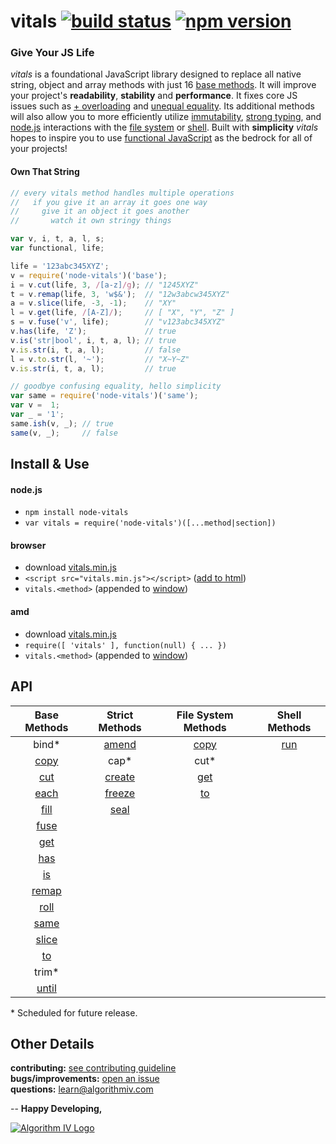 # vitals [![build status](https://travis-ci.org/imaginate/vitals.svg?branch=v4.0.0)](https://travis-ci.org/imaginate/vitals) [![npm version](https://img.shields.io/badge/npm-4.0.0-brightgreen.svg?style=flat)](https://www.npmjs.com/package/node-vitals)
### Give Your JS Life
_vitals_ is a foundational JavaScript library designed to replace all native string, object and array methods with just 16 [base methods](#api). It will improve your project's **readability**, **stability** and **performance**. It fixes core JS issues such as [+ overloading](http://www.crockford.com/javascript/javascript.html) and [unequal equality](http://whydoesitsuck.com/why-does-javascript-suck/). Its additional methods will also allow you to more efficiently utilize [immutability](https://en.wikipedia.org/wiki/Immutable_object), [strong typing](https://en.wikipedia.org/wiki/Strong_and_weak_typing), and [node.js](https://nodejs.org) interactions with the [file system](https://en.wikipedia.org/wiki/File_system) or [shell](https://en.wikipedia.org/wiki/Command-line_interface#Command-line_interpreter). Built with **simplicity** _vitals_ hopes to inspire you to use [functional JavaScript](https://medium.com/javascript-scene/the-two-pillars-of-javascript-pt-2-functional-programming-a63aa53a41a4) as the bedrock for all of your projects!

#### Own That String
```javascript
// every vitals method handles multiple operations
//   if you give it an array it goes one way
//     give it an object it goes another
//       watch it own stringy things

var v, i, t, a, l, s;
var functional, life;

life = '123abc345XYZ';
v = require('node-vitals')('base');
i = v.cut(life, 3, /[a-z]/g); // "1245XYZ"
t = v.remap(life, 3, 'w$&');  // "12w3abcw345XYZ"
a = v.slice(life, -3, -1);    // "XY"
l = v.get(life, /[A-Z]/);     // [ "X", "Y", "Z" ]
s = v.fuse('v', life);        // "v123abc345XYZ"
v.has(life, 'Z');             // true
v.is('str|bool', i, t, a, l); // true
v.is.str(i, t, a, l);         // false
l = v.to.str(l, '~');         // "X~Y~Z"
v.is.str(i, t, a, l);         // true

// goodbye confusing equality, hello simplicity
var same = require('node-vitals')('same');
var v =  1;
var _ = '1';
same.ish(v, _); // true
same(v, _);     // false
```


## Install & Use
#### node.js
- ``` npm install node-vitals ```
- ``` var vitals = require('node-vitals')([...method|section]) ```

#### browser
- download [vitals.min.js](https://github.com/imaginate/vitals/blob/master/src/browser/vitals.min.js)
- ``` <script src="vitals.min.js"></script> ``` ([add to html](http://javascript.info/tutorial/adding-script-html#external-scripts))
- ``` vitals.<method> ``` (appended to [window](https://developer.mozilla.org/en-US/docs/Web/API/Window))

#### amd
- download [vitals.min.js](https://github.com/imaginate/vitals/blob/master/src/browser/vitals.min.js)
- ``` require([ 'vitals' ], function(null) { ... }) ```
- ``` vitals.<method> ``` (appended to [window](https://developer.mozilla.org/en-US/docs/Web/API/Window))


## API
| Base Methods                                                   | Strict Methods                                                   | File System Methods                                          | Shell Methods                                              |
| :------------------------------------------------------------: | :--------------------------------------------------------------: | :----------------------------------------------------------: | :--------------------------------------------------------: |
| bind*                                                          | [amend](https://github.com/imaginate/vitals/wiki/vitals.amend)   | [copy](https://github.com/imaginate/vitals/wiki/vitals.copy) | [run](https://github.com/imaginate/vitals/wiki/vitals.run) |
| [copy](https://github.com/imaginate/vitals/wiki/vitals.copy)   | cap*                                                             | cut*                                                         |                                                            |
| [cut](https://github.com/imaginate/vitals/wiki/vitals.cut)     | [create](https://github.com/imaginate/vitals/wiki/vitals.create) | [get](https://github.com/imaginate/vitals/wiki/vitals.get)   |                                                            |
| [each](https://github.com/imaginate/vitals/wiki/vitals.each)   | [freeze](https://github.com/imaginate/vitals/wiki/vitals.freeze) | [to](https://github.com/imaginate/vitals/wiki/vitals.to)     |                                                            |
| [fill](https://github.com/imaginate/vitals/wiki/vitals.fill)   | [seal](https://github.com/imaginate/vitals/wiki/vitals.seal)     |                                                              |                                                            |
| [fuse](https://github.com/imaginate/vitals/wiki/vitals.fuse)   |                                                                  |                                                              |                                                            |
| [get](https://github.com/imaginate/vitals/wiki/vitals.get)     |                                                                  |                                                              |                                                            |
| [has](https://github.com/imaginate/vitals/wiki/vitals.has)     |                                                                  |                                                              |                                                            |
| [is](https://github.com/imaginate/vitals/wiki/vitals.is)       |                                                                  |                                                              |                                                            |
| [remap](https://github.com/imaginate/vitals/wiki/vitals.remap) |                                                                  |                                                              |                                                            |
| [roll](https://github.com/imaginate/vitals/wiki/vitals.roll)   |                                                                  |                                                              |                                                            |
| [same](https://github.com/imaginate/vitals/wiki/vitals.same)   |                                                                  |                                                              |                                                            |
| [slice](https://github.com/imaginate/vitals/wiki/vitals.slice) |                                                                  |                                                              |                                                            |
| [to](https://github.com/imaginate/vitals/wiki/vitals.to)       |                                                                  |                                                              |                                                            |
| trim*                                                          |                                                                  |                                                              |                                                            |
| [until](https://github.com/imaginate/vitals/wiki/vitals.until) |                                                                  |                                                              |                                                            |
\* Scheduled for future release.


## Other Details
**contributing:** [see contributing guideline](https://github.com/imaginate/vitals/blob/master/CONTRIBUTING.md)<br>
**bugs/improvements:** [open an issue](https://github.com/imaginate/vitals/issues)<br>
**questions:** learn@algorithmiv.com


--
**Happy Developing,**

<a href="http://www.algorithmiv.com/vitals"><img src="http://www.algorithmiv.com/images/aIV-logo.png" alt="Algorithm IV Logo" /></a>
